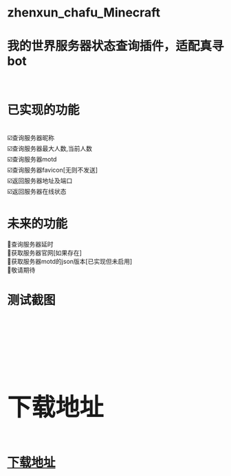 # zhenxun_chafu_Minecraft
<h1>我的世界服务器状态查询插件，适配真寻bot</h1></br>
<h1>已实现的功能</h1></br>
☑️查询服务器昵称</br>
☑️查询服务器最大人数,当前人数</br>
☑️查询服务器motd</br>
☑️查询服务器favicon[无则不发送]</br>
☑️返回服务器地址及端口</br>
☑️返回服务器在线状态</br>
<h1>未来的功能</h1>
🔳查询服务器延时</br>
🔳获取服务器官网[如果存在]</br>
🔳获取服务器motd的json版本[已实现但未启用]</br>
🔳敬请期待</br>
<h1>测试截图<h1></br>
<a img src="https://www.hualigs.cn/image/636b76abaf733.jpg"/</a></br>
<h1>下载地址</h1></br>
<a href ="https://github.com/YiRanEL/zhenxun_chafu_Minecraft/releases">下载地址</a>
